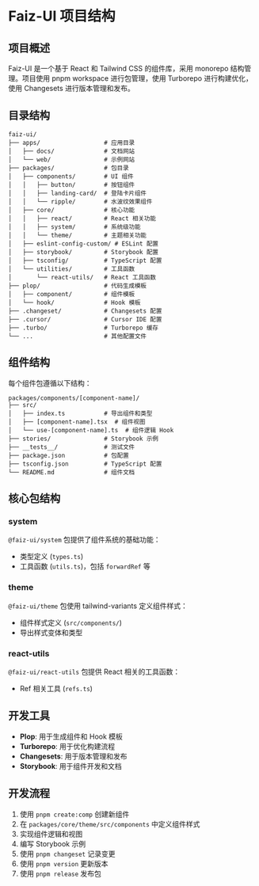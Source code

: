 # Faiz-UI 项目结构

## 项目概述

Faiz-UI 是一个基于 React 和 Tailwind CSS 的组件库，采用 monorepo 结构管理。项目使用 pnpm workspace 进行包管理，使用 Turborepo 进行构建优化，使用 Changesets 进行版本管理和发布。

## 目录结构

```
faiz-ui/
├── apps/                  # 应用目录
│   ├── docs/              # 文档网站
│   └── web/               # 示例网站
├── packages/              # 包目录
│   ├── components/        # UI 组件
│   │   ├── button/        # 按钮组件
│   │   ├── landing-card/  # 登陆卡片组件
│   │   └── ripple/        # 水波纹效果组件
│   ├── core/              # 核心功能
│   │   ├── react/         # React 相关功能
│   │   ├── system/        # 系统级功能
│   │   └── theme/         # 主题相关功能
│   ├── eslint-config-custom/ # ESLint 配置
│   ├── storybook/         # Storybook 配置
│   ├── tsconfig/          # TypeScript 配置
│   └── utilities/         # 工具函数
│       └── react-utils/   # React 工具函数
├── plop/                  # 代码生成模板
│   ├── component/         # 组件模板
│   └── hook/              # Hook 模板
├── .changeset/            # Changesets 配置
├── .cursor/               # Cursor IDE 配置
├── .turbo/                # Turborepo 缓存
└── ...                    # 其他配置文件
```

## 组件结构

每个组件包遵循以下结构：

```
packages/components/[component-name]/
├── src/
│   ├── index.ts           # 导出组件和类型
│   ├── [component-name].tsx  # 组件视图
│   └── use-[component-name].ts  # 组件逻辑 Hook
├── stories/               # Storybook 示例
├── __tests__/             # 测试文件
├── package.json           # 包配置
├── tsconfig.json          # TypeScript 配置
└── README.md              # 组件文档
```

## 核心包结构

### system

`@faiz-ui/system` 包提供了组件系统的基础功能：

- 类型定义 (`types.ts`)
- 工具函数 (`utils.ts`)，包括 `forwardRef` 等

### theme

`@faiz-ui/theme` 包使用 tailwind-variants 定义组件样式：

- 组件样式定义 (`src/components/`)
- 导出样式变体和类型

### react-utils

`@faiz-ui/react-utils` 包提供 React 相关的工具函数：

- Ref 相关工具 (`refs.ts`)

## 开发工具

- **Plop**: 用于生成组件和 Hook 模板
- **Turborepo**: 用于优化构建流程
- **Changesets**: 用于版本管理和发布
- **Storybook**: 用于组件开发和文档

## 开发流程

1. 使用 `pnpm create:comp` 创建新组件
2. 在 `packages/core/theme/src/components` 中定义组件样式
3. 实现组件逻辑和视图
4. 编写 Storybook 示例
5. 使用 `pnpm changeset` 记录变更
6. 使用 `pnpm version` 更新版本
7. 使用 `pnpm release` 发布包
